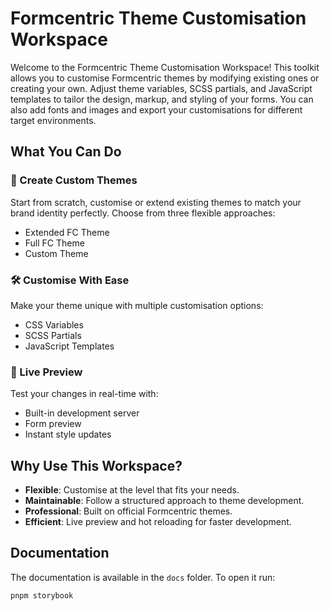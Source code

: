 # Formcentric Theme Customisation Workspace

Welcome to the Formcentric Theme Customisation Workspace! This toolkit allows you to customise Formcentric themes by modifying existing ones or creating your own. 
Adjust theme variables, SCSS partials, and JavaScript templates to tailor the design, markup, and styling of your forms. 
You can also add fonts and images and export your customisations for different target environments.

## What You Can Do

### 🎨 Create Custom Themes

Start from scratch, customise or extend existing themes to match your brand identity perfectly. Choose from three flexible approaches:

- Extended FC Theme
- Full FC Theme
- Custom Theme

### 🛠️ Customise With Ease

Make your theme unique with multiple customisation options:

- CSS Variables
- SCSS Partials
- JavaScript Templates

### 🔄 Live Preview

Test your changes in real-time with:

- Built-in development server
- Form preview
- Instant style updates

## Why Use This Workspace?

- **Flexible**: Customise at the level that fits your needs.
- **Maintainable**: Follow a structured approach to theme development.
- **Professional**: Built on official Formcentric themes.
- **Efficient**: Live preview and hot reloading for faster development.

## Documentation

The documentation is available in the `docs` folder. To open it run:

```bash
pnpm storybook
```
